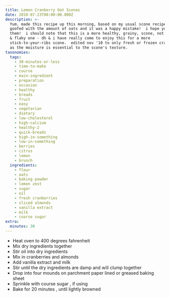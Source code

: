 ```yaml
---
title: Lemon Cranberry Oat Scones
date: 2010-07-23T00:00:00.000Z
description: >-
  Yum. made this recipe up this morning, based on my usual scone recipe, but i
  goofed with the amount of oats and it was a happy mistake!  i hope you like
  them!  i should note that this is a more healthy, grainy, scone, not a buttery
  & flaky one - dh & i have really come to enjoy this for a more
  stick-to-your-ribs scone.  edited nov '10 to only fresh or frozen cranberries,
  as the moisture is essential to the scone's texture.
taxonomies:
  tags:
    - 30-minutes-or-less
    - time-to-make
    - course
    - main-ingredient
    - preparation
    - occasion
    - healthy
    - breads
    - fruit
    - easy
    - vegetarian
    - dietary
    - low-cholesterol
    - high-calcium
    - healthy-2
    - quick-breads
    - high-in-something
    - low-in-something
    - berries
    - citrus
    - lemon
    - brunch
  ingredients:
    - flour
    - oats
    - baking powder
    - lemon zest
    - sugar
    - oil
    - fresh cranberries
    - sliced almonds
    - vanilla extract
    - milk
    - coarse sugar
extra:
  minutes: 30
---
```

 - Heat oven to 400 degrees fahrenheit
 - Mix dry ingredients together
 - Stir oil into dry ingredients
 - Mix in cranberries and almonds
 - Add vanilla extract and milk
 - Stir until the dry ingredients are damp and will clump together
 - Drop into four mounds on parchment paper lined or greased baking sheet
 - Sprinkle with course sugar , if using
 - Bake for 20 minutes , until lightly browned
